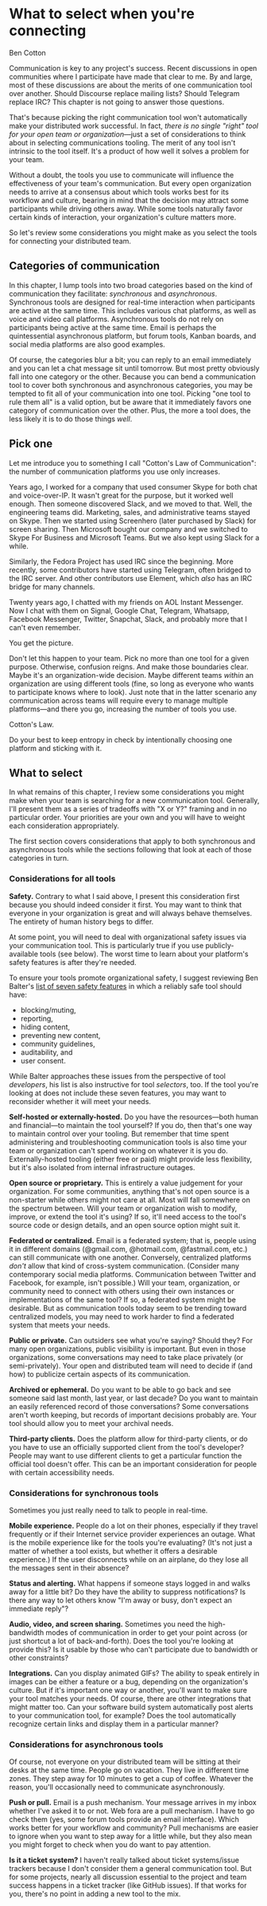 # What to select when you're connecting
Ben Cotton

Communication is key to any project's success. 
Recent discussions in open communities where I participate have made that clear to me. 
By and large, most of these discussions are about the merits of one communication tool over another.
Should Discourse replace mailing lists?
Should Telegram replace IRC?
This chapter is not going to answer those questions.

That's because picking the right communication tool won't automatically make your distributed work successful.
In fact, *there is no single "right" tool for your open team or organization*—just a set of considerations to think about in selecting communications tooling.
The merit of any tool isn't intrinsic to the tool itself.
It's a product of how well it solves a problem for your team.

Without a doubt, the tools you use to communicate will influence the effectiveness of your team's communication.
But every open organization needs to arrive at a consensus about which tools works best for its workflow and culture, bearing in mind that the decision may attract some participants while driving others away.
While some tools naturally favor certain kinds of interaction, your organization's culture matters more.

So let's review some considerations you might make as you select the tools for connecting your distributed team.
 
## Categories of communication

In this chapter, I lump tools into two broad categories based on the kind of communication they facilitate: *synchronous* and *asynchronous*.
Synchronous tools are designed for real-time interaction when participants are active at the same time.
This includes various chat platforms, as well as voice and video call platforms.
Asynchronous tools do not rely on participants being active at the same time.
Email is perhaps the quintessential asynchronous platform, but forum tools, Kanban boards, and social media platforms are also good examples. 

Of course, the categories blur a bit; you can reply to an email immediately and you can let a chat message sit until tomorrow.
But most pretty obviously fall into one category or the other. 
Because you can bend a communication tool to cover both synchronous and asynchronous categories, you may be tempted to fit all of your communication into one tool.
Picking "one tool to rule them all" is a valid option, but be aware that it immediately favors one category of communication over the other.
Plus, the more a tool does, the less likely it is to do those things *well*.

## Pick one

Let me introduce you to something I call "Cotton's Law of Communication": the number of communication platforms you use only increases.

Years ago, I worked for a company that used consumer Skype for both chat and voice-over-IP.
It wasn't great for the purpose, but it worked well enough.
Then someone discovered Slack, and we moved to that.
Well, the engineering teams did.
Marketing, sales, and administrative teams stayed on Skype.
Then we started using Screenhero (later purchased by Slack) for screen sharing.
Then Microsoft bought our company and we switched to Skype For Business and Microsoft Teams.
But we also kept using Slack for a while.

Similarly, the Fedora Project has used IRC since the beginning.
More recently, some contributors have started using Telegram, often bridged to the IRC server.
And other contributors use Element, which *also* has an IRC bridge for many channels.

Twenty years ago, I chatted with my friends on AOL Instant Messenger.
Now I chat with them on Signal, Google Chat, Telegram, Whatsapp, Facebook Messenger, Twitter, Snapchat, Slack, and probably more that I can't even remember.

You get the picture.

Don't let this happen to your team.
Pick no more than one tool for a given purpose.
Otherwise, confusion reigns.
And make those boundaries clear.
Maybe it's an organization-wide decision.
Maybe different teams *within* an organization are using different tools (fine, so long as everyone who wants to participate knows where to look).
Just note that in the latter scenario any communication across teams will require every to manage multiple platforms—and there you go, increasing the number of tools you use.

Cotton's Law.

Do your best to keep entropy in check by intentionally choosing one platform and sticking with it.

## What to select

In what remains of this chapter, I review some considerations you might make when your team is searching for a new communication tool.
Generally, I'll present them as a series of tradeoffs with "X or Y?" framing and in no particular order.
Your priorities are your own and you will have to weight each consideration appropriately.

The first section covers considerations that apply to both synchronous and asynchronous tools while the sections following that look at each of those categories in turn.

### Considerations for all tools

**Safety.**
Contrary to what I said above, I present this consideration first because you should indeed consider it first.
You may want to think that everyone in your organization is great and will always behave themselves.
The entirety of human history begs to differ.

At some point, you will need to deal with organizational safety issues via your communication tool.
This is particularly true if you use publicly-available tools (see below).
The worst time to learn about your platform's safety features is after they're needed.

To ensure your tools promote organizational safety, I suggest reviewing Ben Balter's [list of seven safety features](https://ben.balter.com/2020/08/31/trust-and-safety-features-to-build-into-your-product-before-someone-gets-hurt/) in which a reliably safe tool should have: 
* blocking/muting, 
* reporting, 
* hiding content, 
* preventing new content, 
* community guidelines, 
* auditability, and 
* user consent.

While Balter approaches these issues from the perspective of tool *developers*, his list is also instructive for tool *selectors*, too.
If the tool you're looking at does not include these seven features, you may want to reconsider whether it will meet your needs.

**Self-hosted or externally-hosted.**
Do you have the resources—both human and financial—to maintain the tool yourself?
If you do, then that's one way to maintain control over your tooling.
But remember that time spent administering and troubleshooting communication tools is also time your team or organization can't spend working on whatever it is you do.
Externally-hosted tooling (either free or paid) might provide less flexibility, but it's also isolated from internal infrastructure outages.

**Open source or proprietary.**
This is entirely a value judgement for your organization.
For some communities, anything that's not open source is a non-starter while others might not care at all.
Most will fall somewhere on the spectrum between.
Will your team or organization wish to modify, improve, or extend the tool it's using?
If so, it'll need access to the tool's source code or design details, and an open source option might suit it.

**Federated or centralized.**
Email is a federated system; that is, people using it in different domains (@gmail.com, @hotmail.com, @fastmail.com, etc.) can still communicate with one another.
Conversely, centralized platforms *don't* allow that kind of cross-system communication.
(Consider many contemporary social media platforms.
Communication between Twitter and Facebook, for example, isn't possible.)
Will your team, organization, or community need to connect with others using their own instances or implementations of the same tool?
If so, a federated system might be desirable.
But as communication tools today seem to be trending toward centralized models, you may need to work harder to find a federated system that meets your needs.

**Public or private.**
Can outsiders see what you're saying?
Should they?
For many open organizations, public visibility is important.
But even in those organizations, some conversations may need to take place privately (or semi-privately).
Your open and distributed team will need to decide if (and how) to publicize certain aspects of its communication.

**Archived or ephemeral.**
Do you want to be able to go back and see someone said last month, last year, or last decade?
Do you want to maintain an easily referenced record of those conversations?
Some conversations aren't worth keeping, but records of important decisions probably are.
Your tool should allow you to meet your archival needs.

**Third-party clients.**
Does the platform allow for third-party clients, or do you have to use an officially supported client from the tool's developer?
People may want to use different clients to get a particular function the official tool doesn't offer.
This can be an important consideration for people with certain accessibility needs.

### Considerations for synchronous tools

Sometimes you just really need to talk to people in real-time.

**Mobile experience.**
People do a lot on their phones, especially if they travel frequently or if their Internet service provider experiences an outage.
What is the mobile experience like for the tools you're evaluating?
(It's not just a matter of whether a tool exists, but whether it offers a desirable experience.)
If the user disconnects while on an airplane, do they lose all the messages sent in their absence?

**Status and alerting.**
What happens if someone stays logged in and walks away for a little bit?
Do they have the ability to suppress notifications?
Is there any way to let others know "I'm away or busy, don't expect an immediate reply"?

**Audio, video, and screen sharing.**
Sometimes you need the high-bandwidth modes of communication in order to get your point across (or just shortcut a lot of back-and-forth).
Does the tool you're looking at provide this?
Is it usable by those who can't participate due to bandwidth or other constraints?

**Integrations.**
Can you display animated GIFs?
The ability to speak entirely in images can be either a feature or a bug, depending on the organization's culture.
But if it's important one way or another, you'll want to make sure your tool matches your needs.
Of course, there are other integrations that might matter too.
Can your software build system automatically post alerts to your communication tool, for example?
Does the tool automatically recognize certain links and display them in a particular manner?

### Considerations for asynchronous tools

Of course, not everyone on your distributed team will be sitting at their desks at the same time.
People go on vacation.
They live in different time zones.
They step away for 10 minutes to get a cup of coffee.
Whatever the reason, you'll occasionally need to communicate asynchronously.

**Push or pull.**
Email is a push mechanism.
Your message arrives in my inbox whether I've asked it to or not.
Web fora are a pull mechanism.
I have to go check them (yes, some forum tools provide an email interface).
Which works better for your workflow and community?
Pull mechanisms are easier to ignore when you want to step away for a little while, but they also mean you might forget to check when you do want to pay attention.

**Is it a ticket system?**
I haven't really talked about ticket systems/issue trackers because I don't consider them a general communication tool.
But for some projects, nearly all discussion essential to the project and team success happens in a ticket tracker (like GitHub issues).
If that works for you, there's no point in adding a new tool to the mix.
